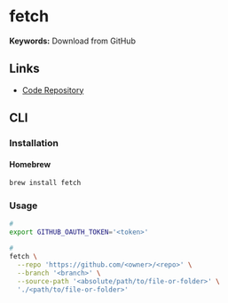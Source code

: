 # fetch

**Keywords:** Download from GitHub

## Links

- [Code Repository](https://github.com/gruntwork-io/fetch)

## CLI

### Installation

#### Homebrew

```sh
brew install fetch
```

### Usage

```sh
#
export GITHUB_OAUTH_TOKEN='<token>'

#
fetch \
  --repo 'https://github.com/<owner>/<repo>' \
  --branch '<branch>' \
  --source-path '<absolute/path/to/file-or-folder>' \
  './<path/to/file-or-folder>'
```

